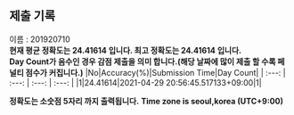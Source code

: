 


  
## 제출 기록  
이름 : 201920710  
**현재 평균 정확도는 24.41614 입니다. 최고 정확도는 24.41614 입니다.**  
**Day Count가 음수인 경우 감점 제출을 의미 합니다.(해당 날짜에 많이 제출 할 수록 페널티 점수가 커집니다.)**
|No|Accuracy(%)|Submission Time|Day Count|
| :---: | :---: | :---: | :---: |
|1|24.41614|2021-04-29 20:56:45.517133+09:00|1|


**정확도는 소숫점 5자리 까지 출력됩니다.**
**Time zone is seoul,korea (UTC+9:00)**
